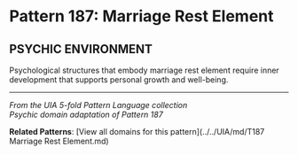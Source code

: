 # Pattern 187: Marriage Rest Element

## PSYCHIC ENVIRONMENT

Psychological structures that embody marriage rest element require inner development that supports personal growth and well-being.

---

*From the UIA 5-fold Pattern Language collection*  
*Psychic domain adaptation of Pattern 187*

**Related Patterns**: [View all domains for this pattern](../../UIA/md/T187 Marriage Rest Element.md)